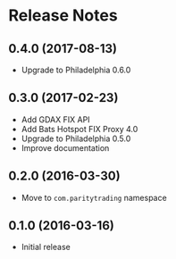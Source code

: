 # Release Notes

## 0.4.0 (2017-08-13)

- Upgrade to Philadelphia 0.6.0

## 0.3.0 (2017-02-23)

- Add GDAX FIX API
- Add Bats Hotspot FIX Proxy 4.0
- Upgrade to Philadelphia 0.5.0
- Improve documentation

## 0.2.0 (2016-03-30)

- Move to `com.paritytrading` namespace

## 0.1.0 (2016-03-16)

- Initial release
